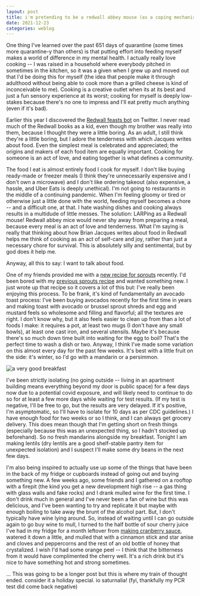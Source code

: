 ```yaml
---
layout: post
title: i'm pretending to be a redwall abbey mouse (as a coping mechanism)
date: 2021-12-23
categories: weblog
---
```


One thing I've learned over the past 651 days of quarantine (some times more quarantine-y than others) is that putting effort into feeding myself makes a world of difference in my mental health.
I actually really love cooking -- I was raised in a household where everybody pitched in sometimes in the kitchen, so it was a given when I grew up and moved out that I'd be doing this for myself (the idea that people make it through adulthood without being able to cook more than a grilled cheese is kind of inconceivable to me). 
Cooking is a creative outlet when its at its best and just a fun sensory experience at its worst; cooking for myself is deeply low-stakes because there's no one to impress and I'll eat pretty much anything (even if it's bad).

Earlier this year I discovered the [Redwall feasts bot](https://twitter.com/redwallfeasts) on Twitter. I never read much of the Redwall books as a kid, even though my brother was really into them, because I thought they were a little boring. As an adult, I still think they're a little boring, but I adore the tenderness with which Jacques writes about food.
Even the simplest meal is celebrated and appreciated; the origins and makers of each food item are equally important.
Cooking for someone is an act of love, and eating together is what defines a community. 

The food I eat is almost entirely food I cook for myself. I don't like buying ready-made or freezer meals (I think they're unnecessarily expensive and I don't own a microwave) and I don't like ordering takeout (also expensive, a hassle, and Uber Eats is deeply unethical).
I'm not going to restaurants in the middle of a continuing pandemic. 
When I'm feeling gloomy or tired or otherwise just a little done with the world, feeding myself becomes a chore -- and a difficult one, at that.
I hate washing dishes and cooking always results in a multidude of little messes. 
The solution: LARPing as a Redwall mouse! Redwall abbey mice would never shy away from preparing a meal, because every meal is an act of love and tenderness.
What I'm saying is really that thinking about how Brian Jacques writes about food in Redwall helps me think of cooking as an act of self-care and joy, rather than just a necessary chore for survival. 
This is absolutely silly and sentimental, but by god does it help me.

Anyway, all this to say: I want to talk about food.

One of my friends provided me with a [new recipe for sprouts](/recipes/2021/12/22/alt-sprouts.html) recently. I'd been bored with my [previous sprouts recipe](/recipes/2021/11/17/brussels-sprout.html) and wanted something new. I just wrote up that recipe so it covers a lot of this but: I've really been enjoying this process. 
To be frank, it's kind of fundamentally an avocado toast process: I've been buying avocados recently for the first time in years and making toast with avocado or brussel sprout shreds and egg and mustard feels so wholesome and filling and flavorful; all the textures are right. 
I don't know why, but it also feels easier to clean up from than a lot of foods I make: it requires a pot, at least two mugs (I don't have any small bowls), at least one cast iron, and several utensils. Maybe it's because there's so much down time built into waiting for the egg to boil?
That's the perfect time to wash a dish or two.
Anyway, I think I've made some variation on this almost every day for the past few weeks. It's best with a little fruit on the side: it's winter, so I'd go with a mandarin or a persimmon.

![a very good breakfast](https://user-images.githubusercontent.com/91703680/147168867-8488d692-1909-4ce7-a8d6-0389ce211c15.png)

I've been strictly isolating (no going outside -- living in an apartment building means everything beyond my door is public space) for a few days now due to a potential covid exposure, and will likely need to continue to do so for at least a few more days while waiting for test results.
(If my test is negative, I'll be free to go, but the results are very delayed. If it's positive, I'm asymptomatic, so I'll have to isolate for 10 days as per CDC guidelines.)
I have enough food for two weeks or so I think, and I can always get grocery delivery. This does mean though that I'm getting short on fresh things (especially because this was an unexpected thing, so I hadn't stocked up beforehand).
So no fresh mandarins alongside my breakfast. Tonight I am making lentils (dry lentils are a good shelf-stable pantry item for unexpected isolation) and I suspect I'll make some dry beans in the next few days.

I'm also being inspired to actually use up some of the things that have been in the back of my fridge or cupboards instead of going out and buying something new. 
A few weeks ago, some friends and I gathered on a rooftop with a firepit (the kind you get a new development high rise -- a gas thing with glass walls and fake rocks) and I drank mulled wine for the first time.
I don't drink much in general and I've never been a fan of wine but this was delicious, and I've been wanting to try and replicate it but maybe with enough boiling to take away the brunt of the alcohol part. But, I don't typically have wine lying around.
So, instead of waiting until I can go outside again to go buy wine to mull, I turned to the half bottle of sour cherry juice I've had in my fridge for a month leftover from [making cranberry sauce](/recipes/2021/12/22/cranberry-sauce.html), watered it down a little, and mulled that with a cinnamon stick and star anise and cloves and peppercorns and the rest of an old bottle of honey that crystalized.
I wish I'd had some orange peel -- I think that the bitterness from it would have complimented the cherry well. It's a rich drink but it's nice to have something hot and strong sometimes.

... This was going to be a longer post but this is where my train of thought ended. consider it a holiday special. io saturnalia! (fyi, thankfully my PCR test did come back negative)
